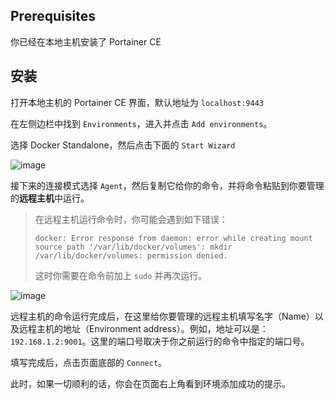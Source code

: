 ## Prerequisites

你已经在本地主机安装了 Portainer CE

## 安装

打开本地主机的 Portainer CE 界面，默认地址为 `localhost:9443`

在左侧边栏中找到 `Environments`，进入并点击 `Add environments`。

选择 Docker Standalone，然后点击下面的 `Start Wizard`

![image](https://s2.loli.net/2024/07/07/C9ZzIrjlxo84OM6.png)

接下来的连接模式选择 `Agent`，然后复制它给你的命令，并将命令粘贴到你要管理的**远程主机**中运行。

> 在远程主机运行命令时，你可能会遇到如下错误：
>
> ```
> docker: Error response from daemon: error while creating mount source path '/var/lib/docker/volumes': mkdir /var/lib/docker/volumes: permission denied.
> ```
>
> 这时你需要在命令前加上 `sudo` 并再次运行。

![image](https://s2.loli.net/2024/07/07/bMIzG7NVcEUOF85.png)

远程主机的命令运行完成后，在这里给你要管理的远程主机填写名字（Name）以及远程主机的地址（Environment address）。例如，地址可以是：`192.168.1.2:9001`。这里的端口号取决于你之前运行的命令中指定的端口号。

填写完成后，点击页面底部的 `Connect`。

此时，如果一切顺利的话，你会在页面右上角看到环境添加成功的提示。